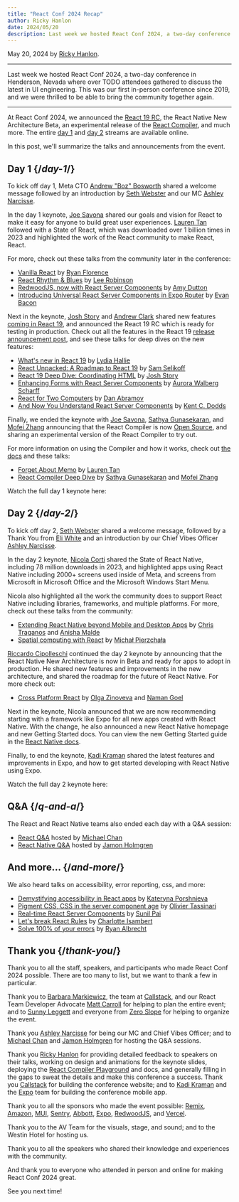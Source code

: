 ```yaml
---
title: "React Conf 2024 Recap"
author: Ricky Hanlon
date: 2024/05/20
description: Last week we hosted React Conf 2024, a two-day conference in Henderson, Nevada where over 800 attendees gathered to discuss the latest in UI engineering. This was our first in-person conference since 2019, and we were thrilled to be able to bring the community together again.
---
```


May 20, 2024 by [Ricky Hanlon](https://twitter.com/rickhanlonii).

---

<Intro>

Last week we hosted React Conf 2024, a two-day conference in Henderson, Nevada where over TODO attendees gathered to discuss the latest in UI engineering. This was our first in-person conference since 2019, and we were thrilled to be able to bring the community together again.

</Intro>

---

At React Conf 2024, we announced the [React 19 RC](/blog/2024/04/25/react-19), the React Native New Architecture Beta, an experimental release of the [React Compiler](/learn/react-compiler), and much more. The entire [day 1](https://www.youtube.com/watch?v=T8TZQ6k4SLE) and [day 2](https://www.youtube.com/watch?v=0ckOUBiuxVY) streams are available online. 

In this post, we'll summarize the talks and announcements from the event.

## Day 1 {/*day-1*/}

To kick off day 1, Meta CTO [Andrew "Boz" Bosworth](https://www.threads.net/@boztank) shared a welcome message followed by an introduction by [Seth Webster](https://twitter.com/sethwebster) and our MC [Ashley Narcisse](https://twitter.com/_darkfadr).

In the day 1 keynote, [Joe Savona](https://twitter.com/en_JS) shared our goals and vision for React to make it easy for anyone to build great user experiences. [Lauren Tan](https://twitter.com/potetotes) followed with a State of React, which was downloaded over 1 billion times in 2023 and highlighted the work of the React community to make React, React.

For more, check out these talks from the community later in the conference:

- [Vanilla React](https://www.youtube.com/watch?v=T8TZQ6k4SLE&t=5542s) by [Ryan Florence](https://twitter.com/ryanflorence)
- [React Rhythm & Blues](https://www.youtube.com/watch?v=0ckOUBiuxVY&t=12728s) by [Lee Robinson](https://twitter.com/leeerob)
- [RedwoodJS, now with React Server Components](https://www.youtube.com/watch?v=T8TZQ6k4SLE&t=26815s) by [Amy Dutton](https://twitter.com/selfteachme)
- [Introducing Universal React Server Components in Expo Router](https://www.youtube.com/watch?v=T8TZQ6k4SLE&t=5542s) by [Evan Bacon](https://twitter.com/Baconbrix)

Next in the keynote, [Josh Story](https://twitter.com/joshcstory) and [Andrew Clark](https://twitter.com/acdlite) shared new features [coming in React 19](/blog/2024/04/25/react-19), and announced the React 19 RC which is ready for testing in production. Check out all the features in the React 19 [release announcement post](/blog/2024/04/25/react-19), and see these talks for deep dives on the new features:

- [What's new in React 19](https://www.youtube.com/watch?v=T8TZQ6k4SLE&t=5542s) by [Lydia Hallie](https://twitter.com/lydiahallie)
- [React Unpacked: A Roadmap to React 19](https://www.youtube.com/watch?v=T8TZQ6k4SLE&t=5542s) by [Sam Selikoff](https://twitter.com/samselikoff)
- [React 19 Deep Dive: Coordinating HTML](https://www.youtube.com/watch?v=T8TZQ6k4SLE&t=5542s) by [Josh Story](https://twitter.com/joshcstory)
- [Enhancing Forms with React Server Components](https://www.youtube.com/watch?v=0ckOUBiuxVY&t=25280s) by [Aurora Walberg Scharff](https://twitter.com/aurorascharff)
- [React for Two Computers](https://www.youtube.com/watch?v=T8TZQ6k4SLE&t=5542s) by [Dan Abramov](https://twitter.com/dan_abramov2)
- [And Now You Understand React Server Components](https://www.youtube.com/watch?v=0ckOUBiuxVY&t=11256s) by [Kent C. Dodds](https://twitter.com/kentcdodds)

Finally, we ended the keynote with [Joe Savona](https://twitter.com/en_JS), [Sathya Gunasekaran](https://twitter.com/_gsathya), and [Mofei Zhang](https://www.threads.net/@z_mofei) announcing that the React Compiler is now [Open Source](https://github.com/facebook/react/pull/29061), and sharing an experimental version of the React Compiler to try out.

For more information on using the Compiler and how it works, check out [the docs](/learn/react-compiler) and these talks:

- [Forget About Memo](https://www.youtube.com/watch?v=T8TZQ6k4SLE&t=5542s) by [Lauren Tan](https://twitter.com/potetotes)
- [React Compiler Deep Dive](https://www.youtube.com/watch?v=0ckOUBiuxVY&t=9313s) by [Sathya Gunasekaran](https://twitter.com/_gsathya) and [Mofei Zhang](https://twitter.com/zmofei)

Watch the full day 1 keynote here:

<YouTubeIframe src="https://www.youtube.com/embed/T8TZQ6k4SLE?t=973s" />

## Day 2 {/*day-2*/}

To kick off day 2, [Seth Webster](https://twitter.com/sethwebster) shared a welcome message, followed by a Thank You from [Eli White](https://x.com/Eli_White) and an introduction by our Chief Vibes Officer [Ashley Narcisse](https://twitter.com/_darkfadr).

In the day 2 keynote, [Nicola Corti](https://twitter.com/cortinico) shared the State of React Native, including 78 million downloads in 2023, and highlighted apps using React Native including 2000+ screens used inside of Meta, and screens from Microsoft in Microsoft Office and the Microsoft Windows Start Menu.

Nicola also highlighted all the work the community does to support React Native including libraries, frameworks, and multiple platforms. For more, check out these talks from the community:

- [Extending React Native beyond Mobile and Desktop Apps](https://www.youtube.com/watch?v=0ckOUBiuxVY&t=5798s) by [Chris Traganos](https://twitter.com/chris_trag) and [Anisha Malde](https://twitter.com/anisha_malde)
- [Spatial computing with React](https://www.youtube.com/watch?v=0ckOUBiuxVY&t=22525s) by [Michał Pierzchała](https://twitter.com/thymikee)

[Riccardo Cipolleschi](https://twitter.com/cipolleschir) continued the day 2 keynote by announcing that the React Native New Architecture is now in Beta and ready for apps to adopt in production. He shared new features and improvements in the new architecture, and shared the roadmap for the future of React Native. For more check out:

- [Cross Platform React](https://www.youtube.com/watch?v=0ckOUBiuxVY&t=26569s) by [Olga Zinoveva](https://github.com/SlyCaptainFlint) and [Naman Goel](https://twitter.com/naman34)

Next in the keynote, Nicola announced that we are now recommending starting with a framework like Expo for all new apps created with React Native. With the change, he also announced a new React Native homepage and new Getting Started docs. You can view the new Getting Started guide in the [React Native docs](https://reactnative.dev/docs/next/environment-setup).

Finally, to end the keynote, [Kadi Kraman](https://twitter.com/kadikraman) shared the latest features and improvements in Expo, and how to get started developing with React Native using Expo.

Watch the full day 2 keynote here:

<YouTubeIframe src="https://www.youtube.com/embed/0ckOUBiuxVY?t=1720s" />

## Q&A {/*q-and-a*/}

The React and React Native teams also ended each day with a Q&A session:

- [React Q&A](https://www.youtube.com/watch?v=T8TZQ6k4SLE&t=27518s) hosted by [Michael Chan](https://twitter.com/chantastic)
- [React Native Q&A](https://www.youtube.com/watch?v=0ckOUBiuxVY&t=27935s) hosted by [Jamon Holmgren](https://twitter.com/jamonholmgren)

## And more... {/*and-more*/}

We also heard talks on accessibility, error reporting, css, and more:

- [Demystifying accessibility in React apps](https://www.youtube.com/watch?v=0ckOUBiuxVY&t=20655s) by [Kateryna Porshnieva](https://twitter.com/krambertech)
- [Pigment CSS, CSS in the server component age](https://www.youtube.com/watch?v=0ckOUBiuxVY&t=21696s) by [Olivier Tassinari](https://twitter.com/olivtassinari)
- [Real-time React Server Components](https://www.youtube.com/watch?v=T8TZQ6k4SLE&t=24070s) by [Sunil Pai](https://twitter.com/threepointone)
- [Let's break React Rules](https://www.youtube.com/watch?v=T8TZQ6k4SLE&t=25862s) by [Charlotte Isambert](https://twitter.com/c_isambert)
- [Solve 100% of your errors](https://www.youtube.com/watch?v=0ckOUBiuxVY&t=19881s) by [Ryan Albrecht](https://github.com/ryan953)

## Thank you {/*thank-you*/}

Thank you to all the staff, speakers, and participants who made React Conf 2024 possible. There are too many to list, but we want to thank a few in particular.

Thank you to [Barbara Markiewicz](https://twitter.com/barbara_markie), the team at [Callstack](https://www.callstack.com/), and our React Team Developer Advocate [Matt Carroll](https://twitter.com/mattcarrollcode) for helping to plan the entire event; and to [Sunny Leggett](https://zeroslopeevents.com/about) and everyone from [Zero Slope](https://zeroslopeevents.com) for helping to organize the event.

Thank you [Ashley Narcisse](https://twitter.com/_darkfadr) for being our MC and Chief Vibes Officer; and to [Michael Chan](https://twitter.com/chantastic) and [Jamon Holmgren](https://twitter.com/jamonholmgren) for hosting the Q&A sessions.

Thank you [Ricky Hanlon](https://twitter.com/rickhanlonii) for providing detailed feedback to speakers on their talks, working on design and animations for the keynote slides, deploying the [React Compiler Playground](https://playground.react.dev) and docs, and generally filling in the gaps to sweat the details and make this conference a success.
Thank you [Callstack](https://www.callstack.com/) for building the conference website; and to [Kadi Kraman](https://twitter.com/kadikraman) and the [Expo](https://expo.dev/) team for building the conference mobile app.

Thank you to all the sponsors who made the event possible: [Remix](https://remix.run/), [Amazon](https://developer.amazon.com/apps-and-games?cmp=US_2024_05_3P_React-Conf-2024&ch=prtnr&chlast=prtnr&pub=ref&publast=ref&type=org&typelast=org), [MUI](https://mui.com/), [Sentry](https://sentry.io/for/react/?utm_source=sponsored-conf&utm_medium=sponsored-event&utm_campaign=frontend-fy25q2-evergreen&utm_content=logo-reactconf2024-learnmore), [Abbott](https://www.jobs.abbott/software), [Expo](https://expo.dev/), [RedwoodJS](https://redwoodjs.com/), and [Vercel](https://vercel.com).

Thank you to the AV Team for the visuals, stage, and sound; and to the Westin Hotel for hosting us.

Thank you to all the speakers who shared their knowledge and experiences with the community.

And thank you to everyone who attended in person and online for making React Conf 2024 great.

See you next time!

